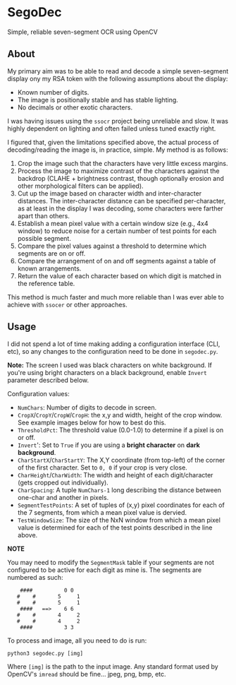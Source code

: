 # SegoDec

Simple, reliable seven-segment OCR using OpenCV

## About

My primary aim was to be able to read and decode a simple seven-segment display ony my RSA token with the following assumptions about the display:

* Known number of digits.
* The image is positionally stable and has stable lighting.
* No decimals or other exotic characters.

I was having issues using the `ssocr` project being unreliable and slow. It was highly dependent on lighting and often failed unless tuned exactly right.

I figured that, given the limitations specified above, the actual process of decoding/reading the image is, in practice, simple. My method is as follows:

1. Crop the image such that the characters have very little excess margins.
2. Process the image to maximize contrast of the characters against the backdrop (CLAHE + brightness contrast, though optionally erosion and other morphological filters can be applied).
3. Cut up the image based on character width and inter-character distances. The inter-character distance can be specified per-character, as at least in the display I was decoding, some characters were farther apart than others.
4. Establish a mean pixel value with a certain window size (e.g., 4x4 window) to reduce noise for a certain number of test points for each possible segment.
5. Compare the pixel values against a threshold to determine which segments are on or off.
6. Compare the arrangement of on and off segments against a table of known arrangements.
7. Return the value of each character based on which digit is matched in the reference table.

This method is much faster and much more reliable than I was ever able to achieve with `ssocer` or other approaches.

## Usage

I did not spend a lot of time making adding a configuration interface (CLI, etc), so any changes to the configuration need to be done in `segodec.py`.

**Note:** The screen I used was black characters on white background. If you're using bright characters on a black background, enable `Invert` parameter described below.

Configuration values:

* `NumChars`: Number of digits to decode in screen.
* `CropX`/`CropY`/`CropW`/`CropH`: the x,y and width, height of the crop window. See example images below for how to best do this.
* `ThresholdPct`: The threshold value (0.0-1.0) to determine if a pixel is on or off.
* `Invert`': Set to `True` if you are using a **bright character** on **dark background**.
* `CharStartX`/`CharStartY`: The X,Y coordinate (from top-left) of the corner of the first character. Set to `0, 0` if your crop is very close.
* `CharHeight`/`CharWidth`: The width and height of each digit/character (gets cropped out individually).
* `CharSpacing`: A tuple `NumChars-1` long describing the distance between one-char and another in pixels.
* `SegmentTestPoints`: A set of tuples of (x,y) pixel coordinates for each of the 7 segments, from which a mean pixel value is dervied.
* `TestWindowSize`: The size of the NxN window from which a mean pixel value is determined for each of the test points described in the line above.


**NOTE**

You may need to modify the `SegmentMask` table if your segments are not configured to be active for each digit as mine is. The segments are numbered as such:

        ####          0 0
       #    #       5     1
       #    #       5     1
        ####   ==>    6 6
       #    #       4     2
       #    #       4     2
        ####          3 3

To process and image, all you need to do is run:

`python3 segodec.py [img]` 

Where `[img]` is the path to the input image. Any standard format used by OpenCV's `imread` should be fine... jpeg, png, bmp, etc.